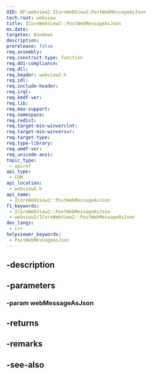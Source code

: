 ```yaml
---
UID: NF:webview2.ICoreWebView2.PostWebMessageAsJson
tech.root: webview
title: ICoreWebView2::PostWebMessageAsJson
ms.date: 
targetos: Windows
description: 
prerelease: false
req.assembly: 
req.construct-type: function
req.ddi-compliance: 
req.dll: 
req.header: webview2.h
req.idl: 
req.include-header: 
req.irql: 
req.kmdf-ver: 
req.lib: 
req.max-support: 
req.namespace: 
req.redist: 
req.target-min-winverclnt: 
req.target-min-winversvr: 
req.target-type: 
req.type-library: 
req.umdf-ver: 
req.unicode-ansi: 
topic_type:
 - apiref
api_type:
 - COM
api_location:
 - webview2.h
api_name:
 - ICoreWebView2::PostWebMessageAsJson
f1_keywords:
 - ICoreWebView2::PostWebMessageAsJson
 - webview2/ICoreWebView2::PostWebMessageAsJson
dev_langs:
 - c++
helpviewer_keywords:
 - PostWebMessageAsJson
---
```


## -description

## -parameters

### -param webMessageAsJson

## -returns

## -remarks

## -see-also


